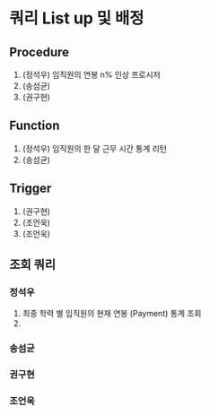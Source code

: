 # 쿼리 List up 및 배정

## Procedure
1. (정석우) 임직원의 연봉 n% 인상 프로시저
2. (송섬균)
3. (권구현)

## Function
1. (정석우) 임직원의 한 달 근무 시간 통계 리턴
2. (송섬균)

## Trigger
1. (권구현)
2. (조언욱)
3. (조언욱)

## 조회 쿼리 

### 정석우
1. 최종 학력 별 임직원의 현재 연봉 (Payment) 통계 조회
2. 

### 송섬균

### 권구현

### 조언욱
